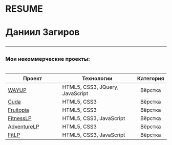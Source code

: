 # RESUME
<h1> Даниил Загиров
<hr>
<h3> Мои некоммерческие проекты:
<br>
<br>
<div>

<table width="100%" id="user-content-mytable">
<thead>
<tr>
<th width="40%">Проект</th>
<th width="60%">Технологии</th>
<th>Категория</th>
</tr>
</thead>
<tbody>
<tr>
<td><a href="https://illuminator1337.github.io/Wayup/">WAYUP</a></td>
<td>HTML5, CSS3, JQuery, JavaScript</td>
<td align="center">Вёрстка</td>
</tr>
<tr>
<td><a href="https://illuminator1337.github.io/Cuda/">Cuda</a></td>
<td>HTML5, CSS3</td>
<td align="center">Вёрстка</td>
</tr>
<tr>
<td><a href="https://illuminator1337.github.io/Fruitopia/">Fruitopia</a></td>
<td>HTML5, CSS3</td>
<td align="center">Вёрстка</td>
</tr>
<tr>
<td><a href="https://illuminator1337.github.io/FitnessLP/">FitnessLP</a></td>
<td>HTML5, CSS3, JavaScript</td>
<td align="center">Вёрстка</td>
</tr>
<tr>
<td><a href="https://illuminator1337.github.io/AdventureLP/">AdventureLP</a></td>
<td>HTML5, CSS3</td>
<td align="center">Вёрстка</td>
</tr>
<tr>
<td><a href="https://illuminator1337.github.io/FitLP/">FitLP</a></td>
<td>HTML5, CSS3, JavaScript</td>
<td align="center">Вёрстка</td>
</tr>

</tbody>
</table>

</div>
